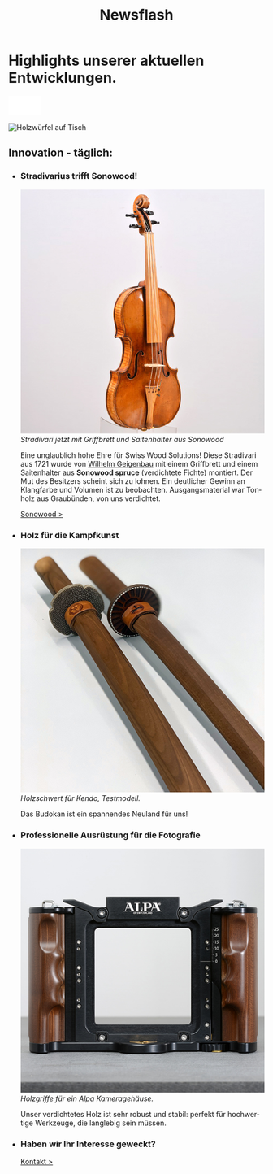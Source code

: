 ﻿---
lang: de
title: 'Newsflash'
order: 6
---

<div class="full-width-kenburns">
<div class="wrap-bg-image">

# Highlights unserer aktuellen Entwicklungen.

![](/assets/images/arrow-d-white.svg)

</div>
<img srcset="/assets/images/contact_cover_2x.jpg"
     src="/assets/images/contact_cover.jpg" alt="Holzwürfel auf Tisch">
</div>

<div class="full-width">
<div class="wrap -cols2">

## Innovation - täglich:

- ### Stradivarius trifft Sonowood!
  ![Stradivari aus 1721, jetzt mit Sonowood](/assets/images/news_201812_stradivarius.jpeg)
  *Stradivari jetzt mit Griffbrett und Saitenhalter aus Sonowood*

  Eine unglaublich hohe Ehre für Swiss Wood Solutions! Diese Stradivari aus 1721 wurde von [Wilhelm Geigenbau](http://wilhelm.geigenbau.ag) mit einem Griffbrett und einem Saitenhalter aus **Sonowood spruce** (verdichtete Fichte) montiert. Der Mut des Besitzers scheint sich zu lohnen. Ein deutlicher Gewinn an Klangfarbe und Volumen ist zu beobachten. Ausgangsmaterial war Tonholz aus Graubünden, von uns verdichtet.

  <a class="btn" href="/de/products/sonowood">Sonowood ></a>

- ### Holz für die Kampfkunst
  ![Holzschwert, Model](/assets/images/RD_kendo.jpg)
  *Holzschwert für Kendo, Testmodell.*

  Das Budokan ist ein spannendes Neuland für uns!


- ### Professionelle Ausrüstung für die Fotografie
  ![violin with sonowood](/assets/images/RD_alpa.jpg)
  *Holzgriffe für ein Alpa Kameragehäuse.*

  Unser verdichtetes Holz ist sehr robust und stabil: perfekt für hochwertige Werkzeuge, die langlebig sein müssen.

- ### Haben wir Ihr Interesse geweckt?

  <a class="btn -red" href="/de/contact">Kontakt ></a>

</div>
</div>
